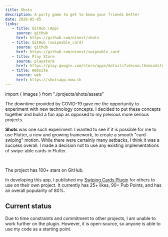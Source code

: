 ```yaml
---
title: Shots
description: A party game to get to know your friends better
date: 2020-05-05
links:
   - title: GitHub (App)
     source: github
     href: https://github.com/ninest/shots
   - title: GitHub (swipeable_card)
     source: github
     href: https://github.com/ninest/swipeable_card
   - title: Play Store
     source: playstore
     href: https://play.google.com/store/apps/details?id=com.themindstorm.shots
   - title: Website
     source: web
     href: https://shotsapp.now.sh
---
```


import { images } from "./projects/shots/assets"

The downtime provided by COVID-19 gave me the opportunity to experiment with new technology concepts. I decided to put these concepts together and build a fun app as opposed to my previous more serious projects.

**Shots** was one such experiment. I wanted to see if it is possible for me to use Flutter, a new and growing framework, to create a smooth "card-swiping" motion. While there were certainly many setbacks, I think it was a success overall. I made a decision not to use any existing implementations of swipe-able cards in Flutter.

<div className="flex space-x-base">
  <Image {...images.e1} />
  <Image {...images.e2} />
</div>

The project has 100+ stars on GitHub.

In developing this app, I published my [Swiping Cards Plugin](https://github.com/ninest/swipeable_card) for others to use on their own project. It currently has 25+ likes, 90+ Pub Points, and has an overall popularity of 80%.

## Current status

Due to time constraints and commitment to other projects, I am unable to work further on the plugin. However, it is open-source, so anyone is able to use my code as a starting point.
